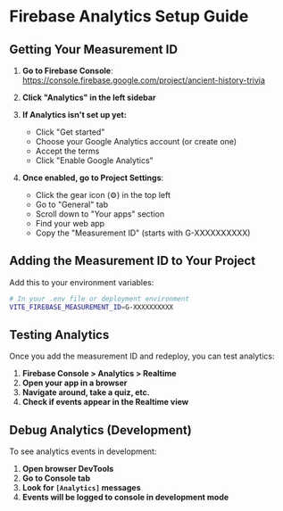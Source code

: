 # Firebase Analytics Setup Guide

## Getting Your Measurement ID

1. **Go to Firebase Console**: https://console.firebase.google.com/project/ancient-history-trivia
2. **Click "Analytics" in the left sidebar**
3. **If Analytics isn't set up yet:**
   - Click "Get started" 
   - Choose your Google Analytics account (or create one)
   - Accept the terms
   - Click "Enable Google Analytics"

4. **Once enabled, go to Project Settings**:
   - Click the gear icon (⚙️) in the top left
   - Go to "General" tab
   - Scroll down to "Your apps" section
   - Find your web app
   - Copy the "Measurement ID" (starts with G-XXXXXXXXXX)

## Adding the Measurement ID to Your Project

Add this to your environment variables:

```bash
# In your .env file or deployment environment
VITE_FIREBASE_MEASUREMENT_ID=G-XXXXXXXXXX
```

## Testing Analytics

Once you add the measurement ID and redeploy, you can test analytics:

1. **Firebase Console > Analytics > Realtime**
2. **Open your app in a browser**
3. **Navigate around, take a quiz, etc.**
4. **Check if events appear in the Realtime view**

## Debug Analytics (Development)

To see analytics events in development:

1. **Open browser DevTools**
2. **Go to Console tab**
3. **Look for `[Analytics]` messages**
4. **Events will be logged to console in development mode**
